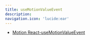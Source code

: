 ```yaml
---
title: useMotionValueEvent
description:
navigation.icon: 'lucide:ear'
---
```


- [Motion React-useMotionValueEvent](https://motion.dev/docs/react-use-motion-value-event)
